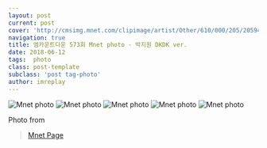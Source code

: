 ```yaml
---
layout: post
current: post
cover: 'http://cmsimg.mnet.com/clipimage/artist/Other/610/000/205/205944.jpg'
navigation: true
title: 엠카운트다운 573회 Mnet photo - 박지원 DKDK ver.
date: 2018-06-12
tags:  photo
class: post-template
subclass: 'post tag-photo'
author: imreplay
---
```


![Mnet photo](http://cmsimg.mnet.com/clipimage/artist/Other/610/000/205/205944.jpg)
![Mnet photo](http://cmsimg.mnet.com/clipimage/artist/Other/610/000/205/205956.jpg)
![Mnet photo](http://cmsimg.mnet.com/clipimage/artist/Other/610/000/205/205963.jpg)
![Mnet photo](http://cmsimg.mnet.com/clipimage/artist/Other/610/000/205/205966.jpg)
![Mnet photo](http://cmsimg.mnet.com/clipimage/artist/Other/610/000/205/205971.jpg)

Photo from 
> [Mnet Page](http://www.mnet.com/artist/2127543/photos?gcode=2&otype=1&pNum=2)
